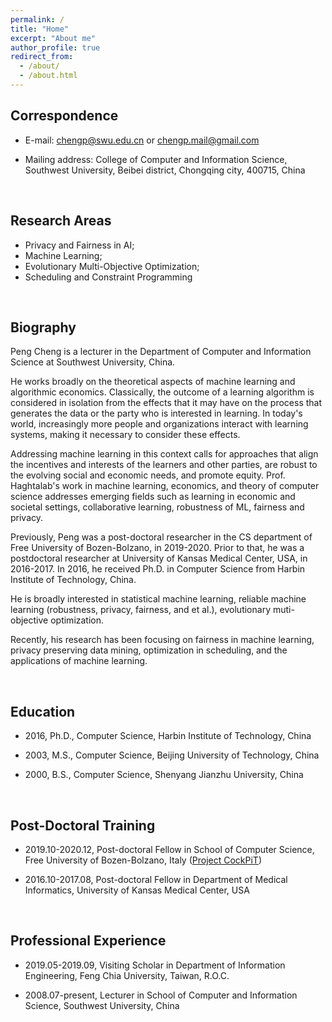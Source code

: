 ```yaml
---
permalink: /
title: "Home"
excerpt: "About me"
author_profile: true
redirect_from: 
  - /about/
  - /about.html
---
```


<!--
This is the front page of a website that is powered by the [academicpages template](https://github.com/academicpages/academicpages.github.io) and hosted on GitHub pages. [GitHub pages](https://pages.github.com) is a free service in which websites are built and hosted from code and data stored in a GitHub repository, automatically updating when a new commit is made to the respository. This template was forked from the [Minimal Mistakes Jekyll Theme](https://mmistakes.github.io/minimal-mistakes/) created by Michael Rose, and then extended to support the kinds of content that academics have: publications, talks, teaching, a portfolio, blog posts, and a dynamically-generated CV. You can fork [this repository](https://github.com/academicpages/academicpages.github.io) right now, modify the configuration and markdown files, add your own PDFs and other content, and have your own site for free, with no ads! An older version of this template powers my own personal website at [stuartgeiger.com](http://stuartgeiger.com), which uses [this Github repository](https://github.com/staeiou/staeiou.github.io).
-->



## Correspondence  

   - E-mail:  <chengp@swu.edu.cn> or <chengp.mail@gmail.com>     

   - Mailing address:   College of Computer and Information Science, Southwest University, Beibei district, Chongqing city, 400715, China   

<br/>


## Research Areas  
   * Privacy and Fairness in AI;   
   * Machine Learning;   
   * Evolutionary Multi-Objective Optimization;   
   * Scheduling and Constraint Programming 

<br/>


## Biography

Peng Cheng is a lecturer in the Department of Computer and Information Science at Southwest University, China. 


He works broadly on the theoretical aspects of machine learning and algorithmic economics. Classically, the outcome of a learning algorithm is considered in isolation from the effects that it may have on the process that generates the data or the party who is interested in learning. In today's world, increasingly more people and organizations interact with learning systems, making it necessary to consider these effects. 

Addressing machine learning in this context calls for approaches that align the incentives and interests of the learners and other parties, are robust to the evolving social and economic needs, and promote equity. Prof. Haghtalab's work in machine learning, economics, and theory of computer science addresses emerging fields such as learning in economic and societal settings, collaborative learning, robustness of ML, fairness and privacy.

Previously, Peng was a post-doctoral researcher in the CS department of Free University of Bozen-Bolzano, in 2019-2020. Prior to that, he was a postdoctoral researcher at University of Kansas Medical Center, USA, in 2016-2017. In 2016, he received Ph.D. in Computer Science from Harbin Institute of Technology, China. 

He is broadly interested in statistical machine learning, reliable machine learning (robustness, privacy, fairness, and et al.), evolutionary muti-objective optimization. 

Recently, his research has been focusing on fairness in machine learning, privacy preserving data mining, optimization in scheduling, and the applications of machine learning.


<br/>



## Education

- 2016, Ph.D., Computer Science, Harbin Institute of Technology, China  

- 2003, M.S.,  Computer Science, Beijing University of Technology, China  

- 2000, B.S.,  Computer Science, Shenyang Jianzhu University, China

<br/>

## Post-Doctoral Training

* 2019.10-2020.12, Post-doctoral Fellow in School of Computer Science, Free University of Bozen-Bolzano, Italy	([Project CockPiT](https://cpm-project.inf.unibz.it/))
    
* 2016.10-2017.08, Post-doctoral Fellow in Department of Medical Informatics, University of Kansas Medical Center, USA	

<br/>

## Professional Experience

- 2019.05-2019.09, Visiting Scholar in Department of Information Engineering, Feng Chia University, Taiwan, R.O.C.
    
- 2008.07-present, Lecturer in School of Computer and Information Science, Southwest University, China				
		  

<br/>







